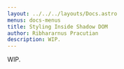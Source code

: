 ```yaml
---
layout: ../../../layouts/Docs.astro
menus: docs-menus
title: Styling Inside Shadow DOM
author: Ribhararnus Pracutian
description: WIP.
---
```


WIP.
